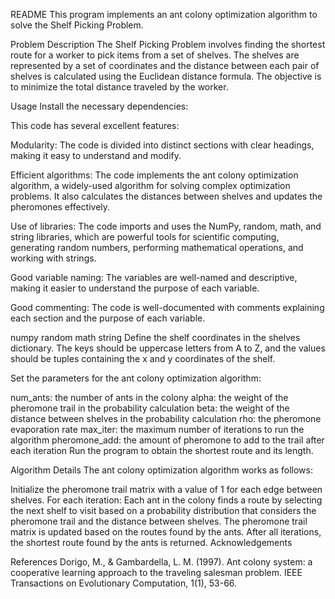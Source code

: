 README
This program implements an ant colony optimization algorithm to solve the Shelf Picking Problem.

Problem Description
The Shelf Picking Problem involves finding the shortest route for a worker to pick items from a set of shelves. The shelves are represented by a set of coordinates and the distance between each pair of shelves is calculated using the Euclidean distance formula. The objective is to minimize the total distance traveled by the worker.

Usage
Install the necessary dependencies:


This code has several excellent features:

Modularity: The code is divided into distinct sections with clear headings, making it easy to understand and modify.

Efficient algorithms: The code implements the ant colony optimization algorithm, a widely-used algorithm for solving complex optimization problems. It also calculates the distances between shelves and updates the pheromones effectively.

Use of libraries: The code imports and uses the NumPy, random, math, and string libraries, which are powerful tools for scientific computing, generating random numbers, performing mathematical operations, and working with strings.

Good variable naming: The variables are well-named and descriptive, making it easier to understand the purpose of each variable.

Good commenting: The code is well-documented with comments explaining each section and the purpose of each variable.

numpy
random
math
string
Define the shelf coordinates in the shelves dictionary. The keys should be uppercase letters from A to Z, and the values should be tuples containing the x and y coordinates of the shelf.

Set the parameters for the ant colony optimization algorithm:

num_ants: the number of ants in the colony
alpha: the weight of the pheromone trail in the probability calculation
beta: the weight of the distance between shelves in the probability calculation
rho: the pheromone evaporation rate
max_iter: the maximum number of iterations to run the algorithm
pheromone_add: the amount of pheromone to add to the trail after each iteration
Run the program to obtain the shortest route and its length.

Algorithm Details
The ant colony optimization algorithm works as follows:

Initialize the pheromone trail matrix with a value of 1 for each edge between shelves.
For each iteration:
Each ant in the colony finds a route by selecting the next shelf to visit based on a probability distribution that considers the pheromone trail and the distance between shelves.
The pheromone trail matrix is updated based on the routes found by the ants.
After all iterations, the shortest route found by the ants is returned.
Acknowledgements


References
Dorigo, M., & Gambardella, L. M. (1997). Ant colony system: a cooperative learning approach to the traveling salesman problem. IEEE Transactions on Evolutionary Computation, 1(1), 53-66.
